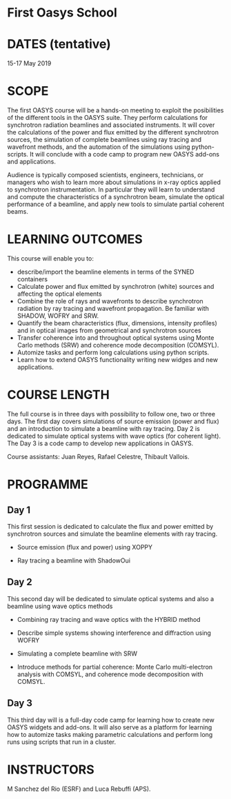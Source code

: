 # First Oasys School

DATES (tentative)
=================

15-17 May 2019


SCOPE
=====
The first OASYS course will be a hands-on meeting to exploit the posibilities of the different tools in the OASYS suite. They perform calculations for synchrotron radiation beamlines and associated instruments. It will cover the calculations of the power and flux emitted by the different synchrotron sources, the simulation of complete beamlines using ray tracing and wavefront methods, and the automation of the simulations using python-scripts. It will conclude with a code camp to program new OASYS add-ons and applications. 

Audience is typically composed scientists, engineers, technicians, or managers who wish to learn more about simulations in x-ray optics applied to synchrotron instrumentation. In particular they will learn to understand and compute the characteristics of a synchrotron beam, simulate the optical performance of a beamline, and apply new tools to simulate partial coherent beams. 

LEARNING OUTCOMES
=================

This course will enable you to:

- describe/import the beamline elements in terms of the SYNED containers
- Calculate power and flux emitted by synchrotron (white) sources and affecting the optical elements
- Combine the role of rays and wavefronts to describe synchrotron radiation by ray tracing and wavefront propagation. Be familiar with SHADOW, WOFRY and SRW.
- Quantify the beam characteristics (flux, dimensions, intensity profiles) and in optical images from geometrical and synchrotron sources
- Transfer coherence into and throughout optical systems using Monte Carlo methods (SRW) and coherence mode decomposition (COMSYL). 
- Automize tasks and perform long calculations using python scripts. 
- Learn how to extend OASYS functionality writing new widges and new applications. 


COURSE LENGTH
=============

The full course is in three days with possibility to follow one, two or three days. The first day covers simulations of source emission (power and flux) and an introduction to simulate a beamline with ray tracing. Day 2 is dedicated to simulate optical systems with wave optics (for coherent light). The Day 3 is a code camp to develop new applications in OASYS. 


Course assistants: Juan Reyes, Rafael Celestre, Thibault Vallois. 


PROGRAMME
=========

Day 1
-----

This first session is dedicated to calculate the flux and power emitted by synchrotron sources and simulate the beamline elements with ray tracing. 

- Source emission (flux and power)  using XOPPY

- Ray tracing a beamline with ShadowOui

Day 2
-----

This second day will be dedicated to simulate optical systems and also a beamline using wave optics methods

- Combining ray tracing and wave optics with the HYBRID method

- Describe simple systems showing interference and diffraction using WOFRY

- Simulating a complete beamline with SRW

- Introduce methods for partial coherence: Monte Carlo multi-electron analysis with COMSYL, and coherence mode decomposition with COMSYL. 

Day 3
-----

This third day will is a full-day code camp for learning how to create new OASYS widgets and add-ons. It will also serve as a platform for learning how to automize tasks making parametric calculations and perform long runs using scripts that run in a cluster.  


INSTRUCTORS
===========

M Sanchez del Rio (ESRF) and Luca Rebuffi (APS).
